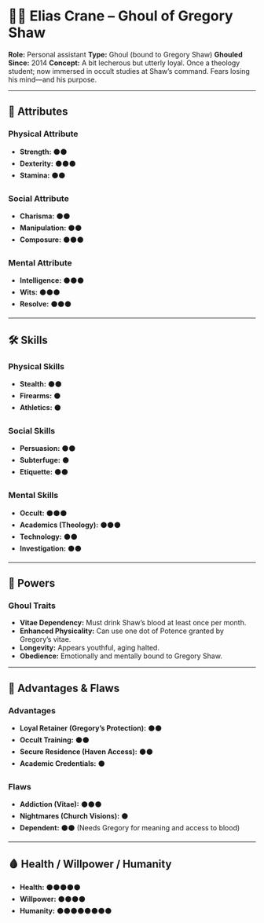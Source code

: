 # 🧍‍♂️ Elias Crane – Ghoul of Gregory Shaw

**Role:** Personal assistant
**Type:** Ghoul (bound to Gregory Shaw)
**Ghouled Since:** 2014
**Concept:** A bit lecherous but utterly loyal. Once a theology student; now immersed in occult studies at Shaw’s command. Fears losing his mind—and his purpose.

---

## 📜 Attributes

### Physical Attribute

- **Strength:** ⚫⚫
- **Dexterity:** ⚫⚫⚫
- **Stamina:** ⚫⚫

### Social Attribute

- **Charisma:** ⚫⚫
- **Manipulation:** ⚫⚫
- **Composure:** ⚫⚫⚫

### Mental Attribute

- **Intelligence:** ⚫⚫⚫
- **Wits:** ⚫⚫⚫
- **Resolve:** ⚫⚫⚫

---

## 🛠️ Skills

### Physical Skills

- **Stealth:** ⚫⚫
- **Firearms:** ⚫
- **Athletics:** ⚫

### Social Skills

- **Persuasion:** ⚫⚫
- **Subterfuge:** ⚫
- **Etiquette:** ⚫⚫

### Mental Skills

- **Occult:** ⚫⚫⚫
- **Academics (Theology):** ⚫⚫⚫
- **Technology:** ⚫⚫
- **Investigation:** ⚫⚫

---

## 💉 Powers

### Ghoul Traits

- **Vitae Dependency:** Must drink Shaw’s blood at least once per month.
- **Enhanced Physicality:** Can use one dot of Potence granted by Gregory’s vitae.
- **Longevity:** Appears youthful, aging halted.
- **Obedience:** Emotionally and mentally bound to Gregory Shaw.

---

## 🧠 Advantages & Flaws

### Advantages

- **Loyal Retainer (Gregory’s Protection):** ⚫⚫
- **Occult Training:** ⚫⚫
- **Secure Residence (Haven Access):** ⚫⚫
- **Academic Credentials:** ⚫

### Flaws

- **Addiction (Vitae):** ⚫⚫⚫
- **Nightmares (Church Visions):** ⚫
- **Dependent:** ⚫⚫ (Needs Gregory for meaning and access to blood)

---

## 🩸 Health / Willpower / Humanity

- **Health:** ⚫⚫⚫⚫⚫
- **Willpower:** ⚫⚫⚫⚫
- **Humanity:** ⚫⚫⚫⚫⚫⚫⚫⚫
